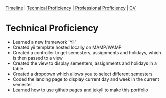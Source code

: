 [Timeline](index.md) | [Technical Proficiency](technical.md) | [Professional Proficiency](professional.md) | [CV](cv.md)

# Technical Proficiency

* Learned a new framework 'Yii'
* Created yii template hosted locally on MAMP/WAMP
* Created a controller to get semesters, assignments and holidays, which is then passed to a view
* Created the view to display semesters, assignments and holidays in a table
* Created a dropdown which allows you to select different semesters
* Coded the landing page to display current day and week in the current semester
* Learned how to use github pages and jekyll to make this portfolio
